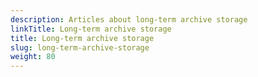 ```yaml
---
description: Articles about long-term archive storage
linkTitle: Long-term archive storage
title: Long-term archive storage
slug: long-term-archive-storage
weight: 80
---
```

